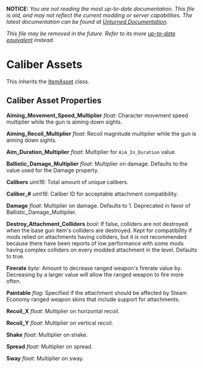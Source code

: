 **NOTICE:** *You are not reading the most up-to-date documentation. This file is old, and may not reflect the current modding or server capabilities. The latest documentation can be found at [Unturned Documentation](https://docs.smartlydressedgames.com/).*

*This file may be removed in the future. Refer to its more [up-to-date equivalent](https://docs.smartlydressedgames.com/en/stable/assets/item-asset/caliber-asset.html) instead.*

Caliber Assets
==============

This inherits the [ItemAsset](/ItemAsset/README.md) class.

Caliber Asset Properties
------------------------

**Aiming\_Movement\_Speed\_Multiplier** *float*: Character movement speed multiplier while the gun is aiming down sights.

**Aiming\_Recoil\_Multiplier** *float*: Recoil magnitude multiplier while the gun is aiming down sights.

**Aim\_Duration\_Multiplier** *float*: Multiplier for `Aim_In_Duration` value.

**Ballistic_Damage_Multiplier** *float*: Multiplier on damage. Defaults to the value used for the Damage property.

**Calibers** *uint16*: Total amount of unique calibers.

**Caliber_#** *uint16*: Caliber ID for acceptable attachment compatibility.

**Damage** *float*: Multiplier on damage. Defaults to 1. Deprecated in favor of Ballistic_Damage_Multiplier.

**Destroy_Attachment_Colliders** *bool*: If false, colliders are not destroyed when the base gun item's colliders are destroyed. Kept for compatibility if mods relied on attachments having colliders, but it is not recommended because there have been reports of low performance with some mods having complex colliders on every modded attachment in the level. Defaults to true.

**Firerate** *byte*: Amount to decrease ranged weapon's firerate value by. Decreasing by a larger value will allow the ranged weapon to fire more often.

**Paintable** *flag*: Specified if the attachment should be affected by Steam Economy ranged weapon skins that include support for attachments.

**Recoil_X** *float*: Multiplier on horizontal recoil.

**Recoil_Y** *float*: Multiplier on vertical recoil.

**Shake** *float*: Multiplier on shake.

**Spread** *float*: Multiplier on spread.

**Sway** *float*: Multiplier on sway.
